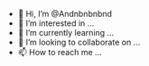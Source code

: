 - 👋 Hi, I’m @Andnbnbnbnd
- 👀 I’m interested in ...
- 🌱 I’m currently learning ...
- 💞️ I’m looking to collaborate on ...
- 📫 How to reach me ...

<!---
Andnbnbnbnd/Andnbnbnbnd is a ✨ special ✨ repository because its `README.md` (this file) appears on your GitHub profile.
You can click the Preview link to take a look at your changes.
--->
